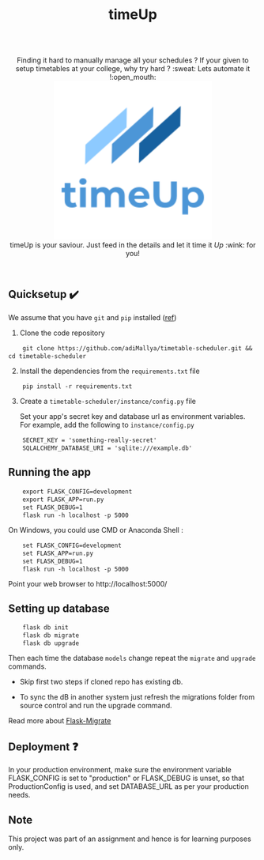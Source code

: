 <h1 align="center">timeUp</h1></br>

<br>
<p align="center">
Finding it hard to manually manage all your schedules ? If your given to setup timetables at your college, why try hard ? :sweat: Lets automate it !:open_mouth: <br>
<img width="320px" src="tt_scheduler/static/images/logo-1.png" alt="timeUp logo"></img>
</br> timeUp is your saviour. Just feed in the details and let it time it <em>Up</em> :wink: for you!
</p><br>


## Quicksetup :heavy_check_mark:

We assume that you have `git` and `pip` installed ([ref](https://packaging.python.org/guides/installing-using-linux-tools/#arch-linux))

1. Clone the code repository 
```
    git clone https://github.com/adiMallya/timetable-scheduler.git && cd timetable-scheduler
```
2. Install the dependencies from the `requirements.txt` file
```
    pip install -r requirements.txt
```
3. Create a `timetable-scheduler/instance/config.py` file

    Set your app's secret key and database url as environment variables. For example, add the following to `instance/config.py`
```
    SECRET_KEY = 'something-really-secret'
    SQLALCHEMY_DATABASE_URI = 'sqlite:///example.db'
```

## Running the app

```
    export FLASK_CONFIG=development
    export FLASK_APP=run.py
    set FLASK_DEBUG=1
    flask run -h localhost -p 5000
```
On Windows, you could use CMD or Anaconda Shell :

```
    set FLASK_CONFIG=development
    set FLASK_APP=run.py
    set FLASK_DEBUG=1
    flask run -h localhost -p 5000
```
Point your web browser to http://localhost:5000/



## Setting up database

```
    flask db init 
    flask db migrate
    flask db upgrade
```

Then each time the database ```models``` change repeat the ```migrate``` and ```upgrade``` commands.

- Skip first two steps if cloned repo has existing db.

- To sync the dB in another system just refresh the migrations folder from source control and run the upgrade command.

Read more about [Flask-Migrate](https://qxf2.com/blog/database-migration-flask-migrate/)


## Deployment :question:

In your production environment, make sure the environment variable FLASK_CONFIG is set to "production" or FLASK_DEBUG is unset, so that ProductionConfig is used, and set DATABASE_URL as per your production needs.


## Note

This project was part of an assignment and hence is for learning purposes only.
